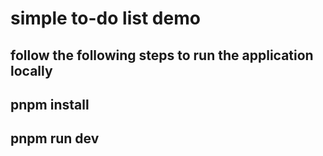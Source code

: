 # simple to-do list demo
## follow the following steps to run the application locally
## pnpm install
## pnpm run dev
